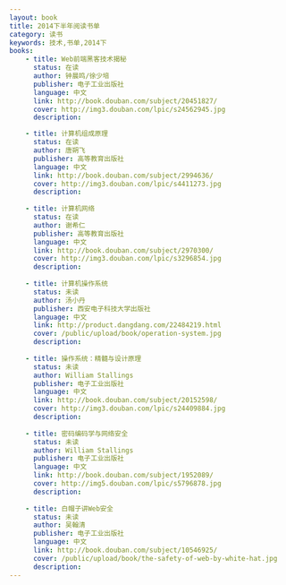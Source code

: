 ```yaml
---
layout: book
title: 2014下半年阅读书单
category: 读书
keywords: 技术,书单,2014下
books: 
    - title: Web前端黑客技术揭秘
      status: 在读
      author: 钟晨鸣/徐少培
      publisher: 电子工业出版社
      language: 中文
      link: http://book.douban.com/subject/20451827/
      cover: http://img3.douban.com/lpic/s24562945.jpg
      description: 

    - title: 计算机组成原理
      status: 在读
      author: 唐朔飞 
      publisher: 高等教育出版社
      language: 中文
      link: http://book.douban.com/subject/2994636/
      cover: http://img3.douban.com/lpic/s4411273.jpg
      description: 
      
    - title: 计算机网络
      status: 在读
      author: 谢希仁
      publisher: 高等教育出版社
      language: 中文
      link: http://book.douban.com/subject/2970300/
      cover: http://img3.douban.com/lpic/s3296854.jpg
      description: 
      
    - title: 计算机操作系统
      status: 未读
      author: 汤小丹
      publisher: 西安电子科技大学出版社
      language: 中文
      link: http://product.dangdang.com/22484219.html
      cover: /public/upload/book/operation-system.jpg
      description: 
    
    - title: 操作系统：精髓与设计原理
      status: 未读
      author: William Stallings 
      publisher: 电子工业出版社
      language: 中文
      link: http://book.douban.com/subject/20152598/
      cover: http://img3.douban.com/lpic/s24409884.jpg
      description:     
    
    - title: 密码编码学与网络安全
      status: 未读
      author: William Stallings 
      publisher: 电子工业出版社
      language: 中文
      link: http://book.douban.com/subject/1952089/
      cover: http://img5.douban.com/lpic/s5796878.jpg
      description:  
      
    - title: 白帽子讲Web安全
      status: 未读
      author: 吴翰清
      publisher: 电子工业出版社
      language: 中文
      link: http://book.douban.com/subject/10546925/
      cover: /public/upload/book/the-safety-of-web-by-white-hat.jpg
      description: 
---
```

